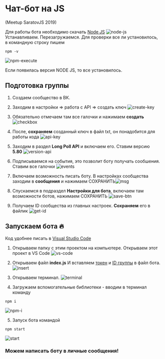 # Чат-бот на JS 

(Meetup SaratovJS 2019)

Для работы бота необходимо скачать [Node JS](https://nodejs.org/en/)
![node-js](https://pp.userapi.com/c853528/v853528007/45c22/s65geLWzOlc.jpg)
Устанавливаем. Перезагружаемся. Для проверки все ли установилось, в командную строку пишем 
```
npm -v
```
![npm-execute](https://pp.userapi.com/c852236/v852236721/1244e6/VPVJYUP4IgY.jpg "Версия пакетного менеджера")

Если появилась версия NODE JS, то все установилось.

## Подготовка группы

1. Создаем сообщество в ВК.

2. Заходим в настройки => работа с API => создать ключ ![create-key](https://pp.userapi.com/c853528/v853528007/45c43/AC_fNhP01uU.jpg)

3. Обязательно отмечаем там все галочки и нажимаем **создать** ![checkbox](https://pp.userapi.com/c853528/v853528007/45c4c/1i9EUcWVBcU.jpg)

4. <a id="token"></a>После, **сохраняем** созданный ключ в файл txt, он понадобится для работы кода ![api-key](https://pp.userapi.com/c853528/v853528007/45c56/UmxxDpEfONQ.jpg)

5. Заходим в раздел **Long Poll API** и включаем его. Ставим версию **5.80** ![version-api](https://pp.userapi.com/c852236/v852236721/1244bb/GsDOvdcxRvE.jpg)

6. Подписываемся на события, это позволит боту получать сообшения. Ставим все галочки ![events](https://pp.userapi.com/c852236/v852236721/1244c4/QRA72V6bSZ0.jpg)

7. Включаем возможность писать боту. В настройках сообщества заходим в **сообщения** и нажимаем СОХРАНИТЬ![msg](https://pp.userapi.com/c852236/v852236721/1244cd/hu-HX0wM4IQ.jpg)

8. Спускаемся в подраздел **Настройки для бота**, включаем там возможности ботов, нажимаем СОХРАНИТЬ ![save-btn](https://pp.userapi.com/c852236/v852236721/1244d6/3ultVaAMbh0.jpg)

9. <a id="group_id"></a>Получаем ID сообщества из главных настроек. **Сохраняем** его в файлик ![get-id](https://pp.userapi.com/c852236/v852236721/1244df/Tfp2i_G8wmc.jpg "Да, его тоже нужно скопировать куда-то")

## Запускаем бота 🔥
Код удобнее писать в [Visual Studio Code](https://code.visualstudio.com/)

1. Открываем папку с этим проектом на компьютере. Открываем этот проект в VS Code ![vs-code](https://pp.userapi.com/c852236/v852236721/124575/IjgHhD5xLUM.jpg "Web Strom конечно тоже ничего такой :) ")

2. Открываем файл **index.js** И вставляем <a href="#token">токен</a> и <a href="#group_id">ID группы</a> в файл бота. ![insert](https://pp.userapi.com/c852236/v852236721/124562/kK0uIK7TLe0.jpg "Ты же их сохранил, да?")

3. Открываем терминал. ![terminal](https://pp.userapi.com/c852236/v852236394/129aba/howk49w_xRE.jpg)

4. Загружаем вспомогательные библиотеки  - вводим в терминал команду 
```
npm i
```
 ![npm-i](https://pp.userapi.com/c852236/v852236394/129acb/iYoFEGawe2Y.jpg "Почти как npm install")

5. Запуск бота командой
```
npm start
```
![start](https://pp.userapi.com/c852236/v852236394/129ae0/780XPVMXQ0A.jpg)

### Можем написать боту в личные сообщения!
